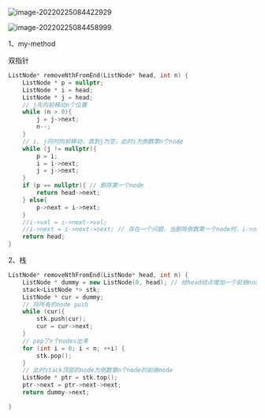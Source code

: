 ![image-20220225084422929](C:\Users\lenovo\AppData\Roaming\Typora\typora-user-images\image-20220225084422929.png)

![image-20220225084458999](C:\Users\lenovo\AppData\Roaming\Typora\typora-user-images\image-20220225084458999.png)



1、my-method

双指针

```cpp
ListNode* removeNthFromEnd(ListNode* head, int n) {
    ListNode * p = nullptr;
    ListNode * i = head;
    ListNode * j = head;
    // j先向前移动n个位置
    while (n > 0){
        j = j->next;
        n--;
    }
    // i, j同时向前移动，直到j为空，此时i为倒数第n个node
    while (j != nullptr){
        p = i;
        i = i->next;
        j = j->next;
    }
    if (p == nullptr){ // 删除第一个node
        return head->next;
    } else{
        p->next = i->next;
    }
    //i->val = i->next->val;
    //i->next = i->next->next; // 存在一个问题，当删除倒数第一个node时，i->next为nullptr，会报错。
    return head;
}
```

2、栈

```cpp
ListNode* removeNthFromEnd(ListNode* head, int n) {
    ListNode * dummy = new ListNode(0, head); // 给head结点增加一个前继node,这样使得每一个node都有前继node
    stack<ListNode *> stk;
    ListNode * cur = dummy;
    // 将所有的node push
    while (cur){
        stk.push(cur);
        cur = cur->next;
    }
    // pop了n个nodes出来
    for (int i = 0; i < n; ++i) {
        stk.pop();
    }
    // 此时stack顶部的node为倒数第n个node的前继node
    ListNode * ptr = stk.top();
    ptr->next = ptr->next->next;
    return dummy->next;

}
```

